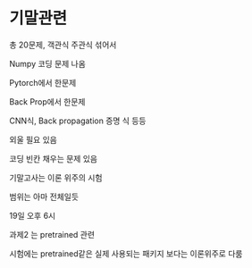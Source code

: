 # 기말관련

총 20문제, 객관식 주관식 섞어서



Numpy 코딩 문제 나옴

Pytorch에서 한문제

Back Prop에서 한문제



CNN식, Back propagation 증명 식 등등 

외울 필요 있음



코딩 빈칸 채우는 문제 있음



기말고사는 이론 위주의 시험

범위는 아마 전체일듯



19일 오후 6시





과제2 는 pretrained 관련



시험에는 pretrained같은 실제 사용되는 패키지 보다는 이론위주로 다룸